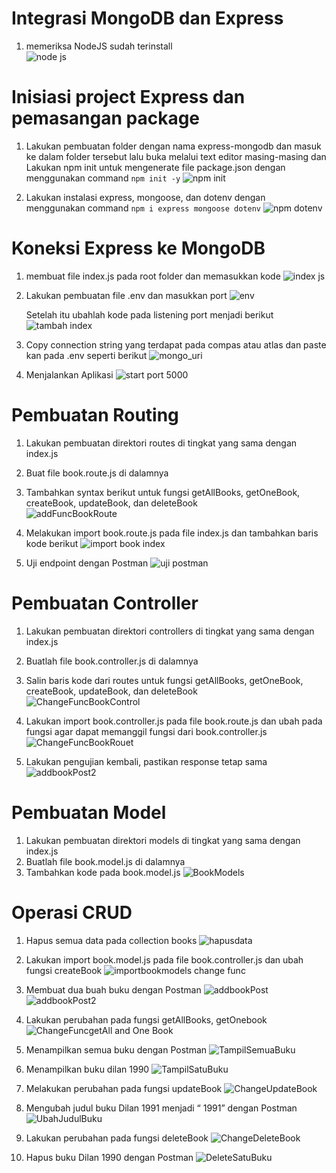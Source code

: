 # Integrasi MongoDB dan Express

1. memeriksa NodeJS sudah terinstall\
   ![node js](https://github.com/FarhanHaf/PEMIN/assets/103462399/0dcea7e5-3fa9-4b76-ba2e-be153b223583)

# Inisiasi project Express dan pemasangan package
1. Lakukan pembuatan folder dengan nama express-mongodb dan masuk ke dalam folder tersebut lalu buka melalui text editor masing-masing
   dan Lakukan npm init untuk mengenerate file package.json dengan menggunakan command `npm init -y`
   ![npm init](https://github.com/FarhanHaf/PEMIN/assets/103462399/a77684f2-abf3-4953-b754-9a9c79423aa1)

2. Lakukan instalasi express, mongoose, dan dotenv dengan menggunakan command `npm i express mongoose dotenv`
   ![npm dotenv](https://github.com/FarhanHaf/PEMIN/assets/103462399/b48a353c-ddba-4f9e-b833-5bcf70857368)

# Koneksi Express ke MongoDB

1. membuat file index.js pada root folder dan memasukkan kode
   ![index js](https://github.com/FarhanHaf/PEMIN/assets/103462399/d1af7ef1-2ff5-48e9-917d-e49d2dfd8050)

2. Lakukan pembuatan file .env dan masukkan port
![env](https://github.com/FarhanHaf/PEMIN/assets/103462399/2e6ef18b-3fa0-44fe-8b1f-de18cda7a47c)

    Setelah itu ubahlah kode pada listening port menjadi berikut
   ![tambah index](https://github.com/FarhanHaf/PEMIN/assets/103462399/bee0d747-7f3e-4e3a-beb1-870d4488cb86)

3. Copy connection string yang terdapat pada compas atau atlas dan paste kan pada .env seperti berikut
   ![mongo_uri](https://github.com/FarhanHaf/PEMIN/assets/103462399/25828ee3-8f48-435b-9297-392220d9c021)

4. Menjalankan Aplikasi
   ![start port 5000](https://github.com/FarhanHaf/PEMIN/assets/103462399/7e1489f2-108f-453a-b5f9-3deee92e33f6)

# Pembuatan Routing
1. Lakukan pembuatan direktori routes di tingkat yang sama dengan index.js
   
2. Buat file book.route.js di dalamnya
   
3. Tambahkan syntax berikut untuk fungsi getAllBooks, getOneBook, createBook, updateBook, dan deleteBook\
   ![addFuncBookRoute](https://github.com/FarhanHaf/PEMIN/assets/103462399/cdd83f02-8a16-46b4-9734-b6699b69d91e)

5. Melakukan import book.route.js pada file index.js dan tambahkan baris kode berikut
   ![import book index](https://github.com/FarhanHaf/PEMIN/assets/103462399/31bfc063-49fe-41e1-8737-44d1933f486c)

6. Uji endpoint dengan Postman
   ![uji postman](https://github.com/FarhanHaf/PEMIN/assets/103462399/7e7776b0-c32e-4b39-8d81-cd2238bc8d7e)

# Pembuatan Controller
1. Lakukan pembuatan direktori controllers di tingkat yang sama dengan index.js
2. Buatlah file book.controller.js di dalamnya
3. Salin baris kode dari routes untuk fungsi getAllBooks, getOneBook, createBook, updateBook, dan deleteBook\
   ![ChangeFuncBookControl](https://github.com/FarhanHaf/PEMIN/assets/103462399/3a77c3de-f61c-417c-8550-a58d4a9525dc)

5. Lakukan import book.controller.js pada file book.route.js dan ubah pada fungsi agar dapat memanggil fungsi dari book.controller.js
   ![ChangeFuncBookRouet](https://github.com/FarhanHaf/PEMIN/assets/103462399/70833573-7870-4f3a-a84a-59fd5096c244)

6. Lakukan pengujian kembali, pastikan response tetap sama
   ![addbookPost2](https://github.com/FarhanHaf/PEMIN/assets/103462399/a9a7f689-7ecd-41cb-95fd-2d01614124f3)

# Pembuatan Model
1. Lakukan pembuatan direktori models di tingkat yang sama dengan index.js
2. Buatlah file book.model.js di dalamnya
3. Tambahkan kode pada book.model.js
   ![BookModels](https://github.com/FarhanHaf/PEMIN/assets/103462399/a1c7748f-b582-4661-afc7-73dd2602bf67)

# Operasi CRUD
1. Hapus semua data pada collection books
![hapusdata](https://github.com/FarhanHaf/PEMIN/assets/103462399/760c85f1-ad59-4c09-af57-c66b5ccf81ee)

2. Lakukan import book.model.js pada file book.controller.js dan ubah fungsi createBook
   ![importbookmodels change func](https://github.com/FarhanHaf/PEMIN/assets/103462399/2d1db51e-5e53-457f-b7a3-a64f05916ca9)

3. Membuat dua buah buku dengan Postman
   ![addbookPost](https://github.com/FarhanHaf/PEMIN/assets/103462399/ec20c719-047d-45a7-b4c4-d3af8838c783)
   ![addbookPost2](https://github.com/FarhanHaf/PEMIN/assets/103462399/0eb06be7-dd17-4393-8196-9a7064aefe9c)

4. Lakukan perubahan pada fungsi getAllBooks, getOnebook
   ![ChangeFuncgetAll and One Book](https://github.com/FarhanHaf/PEMIN/assets/103462399/a92a8de4-b84e-4f91-a2db-7a71b3303a22)

5. Menampilkan semua buku dengan Postman
   ![TampilSemuaBuku](https://github.com/FarhanHaf/PEMIN/assets/103462399/de0562a5-7091-48ae-9337-a1218982661e)

6. Menampilkan buku dilan 1990
   ![TampilSatuBuku](https://github.com/FarhanHaf/PEMIN/assets/103462399/12ce8558-aafa-44b8-b3af-cd521b32eb0a)

7. Melakukan perubahan pada fungsi updateBook
   ![ChangeUpdateBook](https://github.com/FarhanHaf/PEMIN/assets/103462399/5469aeb0-3e65-4ef4-854b-95ad6c236c61)

9. Mengubah judul buku Dilan 1991 menjadi “<NAMA PANGGILAN> 1991” dengan Postman
   ![UbahJudulBuku](https://github.com/FarhanHaf/PEMIN/assets/103462399/6b9e3cb1-9856-4ecd-8d56-295a2bab0bd0)
 
11. Lakukan perubahan pada fungsi deleteBook
    ![ChangeDeleteBook](https://github.com/FarhanHaf/PEMIN/assets/103462399/5025c287-28f1-4930-8114-0f8eb24e2783)

13. Hapus buku Dilan 1990 dengan Postman
    ![DeleteSatuBuku](https://github.com/FarhanHaf/PEMIN/assets/103462399/4bbe349f-47b0-4ad1-a055-f112790fffc2)








